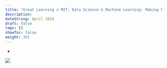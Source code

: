 ```yaml
---
title: "Great Learning x MIT: Data Science & Machine Learning: Making Data-Driven Decisions"
description:
dateString: April 2024
draft: false
tags: []
showToc: false
weight: 301
---
```


<!-- ### Description -->

-

![](/certifications/great_learning/dsmlcertificate.png)
